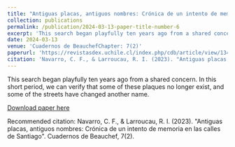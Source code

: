 ```yaml
---
title: "Antiguas placas, antiguos nombres: Crónica de un intento de memoria en las calles de Santiago"
collection: publications
permalink: /publication/2024-03-13-paper-title-number-6
excerpt: 'This search began playfully ten years ago from a shared concern. In this short period of time, we can verify that some of these plaques no longer exist, and some of the streets have had another name change.'
date: 2024-03-13
venue: 'Cuadernos de BeauchefChapter: 7(2)'
paperurl: 'https://revistasdex.uchile.cl/index.php/cdb/article/view/13432/13453'
citation: 'Navarro, C. F., & Larroucau, R. I. (2023). "Antiguas placas, antiguos nombres: Crónica de un intento de memoria en las calles de Santiago". Cuadernos de Beauchef, 7(2).'
---
```

This search began playfully ten years ago from a shared concern. In this short period, we can verify that some of these plaques no longer exist, and some of the streets have changed another name.

[Download paper here](https://revistasdex.uchile.cl/index.php/cdb/article/view/13432/13453)

Recommended citation: Navarro, C. F., & Larroucau, R. I. (2023). "Antiguas placas, antiguos nombres: Crónica de un intento de memoria en las calles de Santiago". Cuadernos de Beauchef, 7(2).
